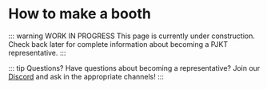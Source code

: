 # How to make a booth

::: warning WORK IN PROGRESS
This page is currently under construction. Check back later for complete information about becoming a PJKT representative.
:::


::: tip Questions?
Have questions about becoming a representative? Join our [Discord](https://discord.com/invite/pjkt) and ask in the appropriate channels!
:::